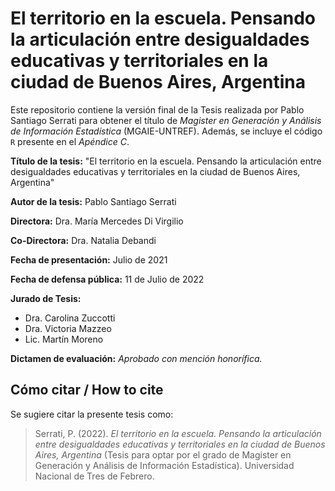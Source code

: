 # El territorio en la escuela. Pensando la articulación entre desigualdades educativas y territoriales en la ciudad de Buenos Aires, Argentina

Este repositorio contiene la versión final de la Tesis realizada por Pablo Santiago Serrati para obtener el título de *Magister en Generación y Análisis de Información Estadística* (MGAIE-UNTREF). Además, se incluye el código `R` presente en el *Apéndice C*.

**Título de la tesis:** "El territorio en la escuela. Pensando la articulación entre desigualdades educativas y territoriales en la ciudad de Buenos Aires, Argentina"

**Autor de la tesis:** Pablo Santiago Serrati

**Directora:** Dra. María Mercedes Di Virgilio

**Co-Directora:** Dra. Natalia Debandi


**Fecha de presentación:** Julio de 2021

**Fecha de defensa pública:** 11 de Julio de 2022

**Jurado de Tesis:**
* Dra. Carolina Zuccotti
* Dra. Victoria Mazzeo
* Lic. Martín Moreno

**Dictamen de evaluación:** *Aprobado con mención honorífica.*

## Cómo citar / How to cite

Se sugiere citar la presente tesis como:

> Serrati, P. (2022). *El territorio en la escuela. Pensando la articulación entre desigualdades educativas y territoriales en la ciudad de Buenos Aires, Argentina* (Tesis para optar por el grado de Magister en Generación y Análisis de Información Estadística). Universidad Nacional de Tres de Febrero.
